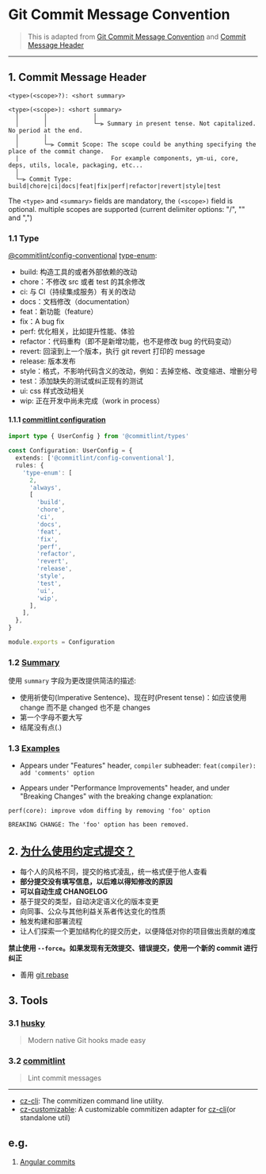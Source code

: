 # Git Commit Message Convention
> This is adapted from [Git Commit Message Convention](https://github.com/vuejs/core/blob/main/.github/commit-convention.md)
and [Commit Message Header](https://github.com/angular/angular/blob/main/CONTRIBUTING.md#commit-message-header)
---

## 1. Commit Message Header

`<type>(<scope>?): <short summary>`

```text
<type>(<scope>): <short summary>
  │       │             │
  │       │             └─⫸ Summary in present tense. Not capitalized. No period at the end.
  │       │
  │       └─⫸ Commit Scope: The scope could be anything specifying the place of the commit change.
  |                          For example components, ym-ui, core, deps, utils, locale, packaging, etc...
  │
  └─⫸ Commit Type: build|chore|ci|docs|feat|fix|perf|refactor|revert|style|test
```

The `<type>` and `<summary>` fields are mandatory, the `(<scope>)` field is optional.
multiple scopes are supported (current delimiter options: "/", "\" and ",")

### 1.1 Type

[@commitlint/config-conventional](https://github.com/conventional-changelog/commitlint/tree/master/@commitlint/config-conventional)
[type-enum](https://github.com/conventional-changelog/commitlint/tree/master/@commitlint/config-conventional#type-enum):

- build: 构造工具的或者外部依赖的改动
- chore：不修改 src 或者 test 的其余修改
- ci: 与 CI（持续集成服务）有关的改动
- docs：文档修改（documentation）
- feat：新功能（feature）
- fix：A bug fix
- perf: 优化相关，比如提升性能、体验
- refactor：代码重构（即不是新增功能，也不是修改 bug 的代码变动）
- revert: 回滚到上一个版本，执行 git revert 打印的 message
- release: 版本发布
- style：格式，不影响代码含义的改动，例如：去掉空格、改变缩进、增删分号
- test：添加缺失的测试或纠正现有的测试
- ui: css 样式改动相关
- wip: 正在开发中尚未完成（work in process）

#### 1.1.1 [commitlint configuration](https://commitlint.js.org/#/reference-configuration?id=configuration)

```typescript
import type { UserConfig } from '@commitlint/types'

const Configuration: UserConfig = {
  extends: ['@commitlint/config-conventional'],
  rules: {
    'type-enum': [
      2,
      'always',
      [
        'build',
        'chore',
        'ci',
        'docs',
        'feat',
        'fix',
        'perf',
        'refactor',
        'revert',
        'release',
        'style',
        'test',
        'ui',
        'wip',
      ],
    ],
  },
}

module.exports = Configuration

```

### 1.2 [Summary](https://github.com/angular/angular/blob/main/CONTRIBUTING.md#summary)

使用 `summary` 字段为更改提供简洁的描述:

- 使用祈使句(Imperative Sentence)、现在时(Present tense)：如应该使用 change 而不是 changed 也不是 changes
- 第一个字母不要大写
- 结尾没有点(.)

### 1.3 [Examples](https://github.com/vuejs/core/blob/main/.github/commit-convention.md#examples)

- Appears under "Features" header, `compiler` subheader:
`feat(compiler): add 'comments' option`

- Appears under "Performance Improvements" header, and under "Breaking Changes" with the breaking change explanation:

```text
perf(core): improve vdom diffing by removing 'foo' option

BREAKING CHANGE: The 'foo' option has been removed.
```

## 2. [为什么使用约定式提交？](https://www.conventionalcommits.org/en/v1.0.0-beta.2/#why-use-conventional-commits)

- 每个人的风格不同，提交的格式凌乱，统一格式便于他人查看
- **部分提交没有填写信息，以后难以得知修改的原因**
- **可以自动生成 CHANGELOG**
- 基于提交的类型，自动决定语义化的版本变更
- 向同事、公众与其他利益关系者传达变化的性质
- 触发构建和部署流程
- 让人们探索一个更加结构化的提交历史，以便降低对你的项目做出贡献的难度

**禁止使用 `--force`。如果发现有无效提交、错误提交，使用一个新的 commit 进行纠正**

- 善用 [git rebase](https://git-scm.com/docs/git-rebase)

## 3. Tools

### 3.1 [husky](https://github.com/typicode/husky)

> Modern native Git hooks made easy

### 3.2 [commitlint](https://github.com/conventional-changelog/commitlint)

> Lint commit messages

---

- [cz-cli](https://github.com/commitizen/cz-cli): The commitizen command line utility.
- [cz-customizable](https://github.com/leoforfree/cz-customizable): A customizable commitizen adapter for [cz-cli](https://github.com/commitizen/cz-cli)(or standalone util)

<!-- markdownlint-disable-next-line -->
## e.g.

1. [Angular commits](https://github.com/angular/angular/commits/main)
